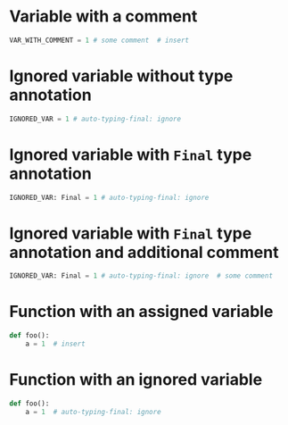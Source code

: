 # Variable with a comment
```python
VAR_WITH_COMMENT = 1 # some comment  # insert
```

# Ignored variable without type annotation
```python
IGNORED_VAR = 1 # auto-typing-final: ignore
```

# Ignored variable with `Final` type annotation
```python
IGNORED_VAR: Final = 1 # auto-typing-final: ignore
```

# Ignored variable with `Final` type annotation and additional comment
```python
IGNORED_VAR: Final = 1 # auto-typing-final: ignore  # some comment
```

# Function with an assigned variable
```python
def foo():
    a = 1  # insert
```

# Function with an ignored variable
```python
def foo():
    a = 1  # auto-typing-final: ignore
```
